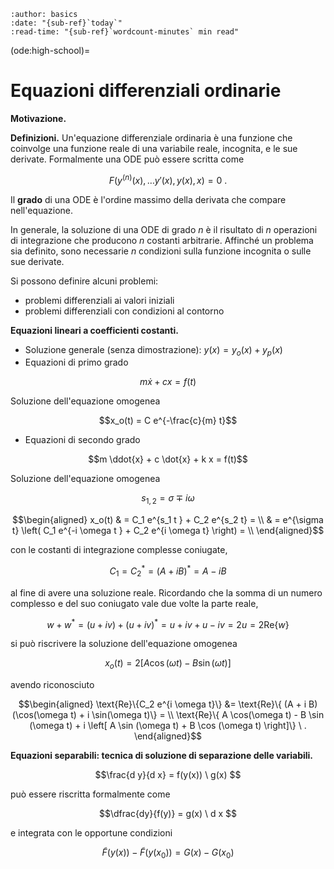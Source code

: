 ```{article-info}
:author: basics
:date: "{sub-ref}`today`"
:read-time: "{sub-ref}`wordcount-minutes` min read"
```

(ode:high-school)=
# Equazioni differenziali ordinarie

**Motivazione.**

**Definizioni.**
Un'equazione differenziale ordinaria è una funzione che coinvolge una funzione reale di una variabile reale, incognita, e le sue derivate. Formalmente una ODE può essere scritta come

$$F(y^{(n)}(x), \dots y'(x), y(x), x) = 0 \ .$$

Il **grado** di una ODE è l'ordine massimo della derivata che compare nell'equazione.

In generale, la soluzione di una ODE di grado $n$ è il risultato di $n$ operazioni di integrazione che producono $n$ costanti arbitrarie. Affinché un problema sia definito, sono necessarie $n$ condizioni sulla funzione incognita o sulle sue derivate.

Si possono definire alcuni problemi:
- problemi differenziali ai valori iniziali
- problemi differenziali con condizioni al contorno

**Equazioni lineari a coefficienti costanti.**
- Soluzione generale (senza dimostrazione): $y(x) = y_o(x) + y_p(x)$
- Equazioni di primo grado

$$m \dot{x} + c x  = f(t)$$

Soluzione dell'equazione omogenea

$$x_o(t) = C e^{-\frac{c}{m} t}$$

- Equazioni di secondo grado

$$m \ddot{x} + c \dot{x} + k x = f(t)$$

Soluzione dell'equazione omogenea

$$s_{1,2} = \sigma \mp i \omega$$

$$\begin{aligned}
x_o(t) & = C_1 e^{s_1 t } + C_2 e^{s_2 t} = \\
       & = e^{\sigma t} \left( C_1 e^{-i \omega t } + C_2 e^{i \omega t} \right) = \\
\end{aligned}$$

con le costanti di integrazione complesse coniugate,

$$C_1 = C_2^* = (A + i B)^* = A - i B$$

al fine di avere una soluzione reale. Ricordando che la somma di un numero complesso e del suo coniugato vale due volte la parte reale,

$$w + w^* = (u+iv) + (u+iv)^* = u+iv + u - i v = 2 u = 2 \text{Re}\{w\}$$

si può riscrivere la soluzione dell'equazione omogenea

$$x_o(t) = 2 \left[ A \cos ( \omega t ) - B \sin (\omega t ) \right] $$

avendo riconosciuto 

$$\begin{aligned}
  \text{Re}\{C_2 e^{i \omega t}\} &= \text{Re}\{ (A + i B)(\cos(\omega t) + i \sin(\omega t)\} = \\
  \text{Re}\{ A \cos(\omega t) - B \sin (\omega t) + i \left[ A \sin (\omega t) + B \cos (\omega t) \right]\} \ .
\end{aligned}$$



**Equazioni separabili: tecnica di soluzione di separazione delle variabili.**

$$\frac{d y}{d x} = f(y(x)) \ g(x) $$

può essere riscritta formalmente come

$$\dfrac{dy}{f(y)} = g(x) \ d x $$

e integrata con le opportune condizioni 

$$\tilde{F}(y(x)) - \tilde{F}(y(x_0)) = G(x) - G(x_0)$$
